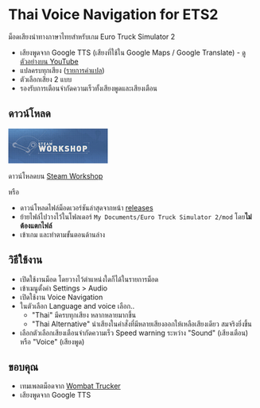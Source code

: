 # Thai Voice Navigation for ETS2

ม็อดเสียงนำทางภาษาไทยสำหรับเกม Euro Truck Simulator 2

- เสียงพูดจาก Google TTS (เสียงที่ใช้ใน Google Maps / Google Translate) - [ดูตัวอย่างบน YouTube](https://youtu.be/9RmfC4OdFG4)
- แปลครบทุกเสียง ([รายการคำแปล](https://docs.google.com/spreadsheets/d/1LeQqaDqzpfSNewJzGkAVm9Uz0sCMLZa3f3NEy2YA3WY/edit?usp=sharing))
- ตัวเลือกเสียง 2 แบบ
- รองรับการเตือนจำกัดความเร็วทั้งเสียงพูดและเสียงเตือน

## ดาวน์โหลด

[![](workshop-logo.jpg)](https://steamcommunity.com/sharedfiles/filedetails/?id=1764313195)

ดาวน์โหลดบน [Steam Workshop](https://steamcommunity.com/sharedfiles/filedetails/?id=1764313195)

หรือ

- ดาวน์โหลดไฟล์ม็อดเวอร์ชันล่าสุดจากหน้า [releases](https://github.com/pknme/ets2-thai-navigation/releases)
- ย้ายไฟล์ไปวางไว้ในโฟลเดอร์ `My Documents/Euro Truck Simulator 2/mod` โดย**ไม่ต้องแตกไฟล์**
- เข้าเกม และทำตามขั้นตอนด้านล่าง

## วิธีใช้งาน

- เปิดใช้งานม็อด โดยวางไว้ตำแหน่งใดก็ได้ในรายการม็อด
- เข้าเมนูตั้งค่า Settings > Audio
- เปิดใช้งาน Voice Navigation
- ในตัวเลือก Language and voice เลือก..
  - "Thai" มีครบทุกเสียง หลากหลายมากขึ้น
  - "Thai Alternative" นำเสียงในคำสั่งที่มีหลายเสียงออกให้เหลือเสียงเดียว สมจริงยิ่งขึ้น
- เลือกตัวเลือกเสียงเตือนจำกัดความเร็ว Speed warning ระหว่าง "Sound" (เสียงเตือน) หรือ "Voice" (เสียงพูด)

## ขอบคุณ

- เทมเพลตม็อดจาก [Wombat Trucker](https://www.youtube.com/watch?v=ax-6sP_PVpU)
- เสียงพูดจาก Google TTS